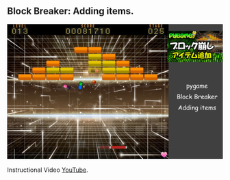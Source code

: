 ## Block Breaker: Adding items. 

<p align="center">
  <img src="res/image.png"/>
</p>

Instructional Video [YouTube](https://youtu.be/qdbnoTuEfAQ).
